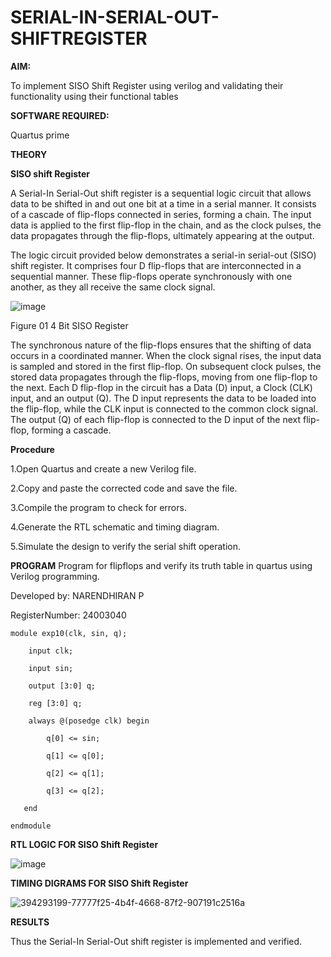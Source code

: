 # SERIAL-IN-SERIAL-OUT-SHIFTREGISTER

**AIM:**

To implement  SISO Shift Register using verilog and validating their functionality using their functional tables

**SOFTWARE REQUIRED:**

Quartus prime

**THEORY**

**SISO shift Register**

A Serial-In Serial-Out shift register is a sequential logic circuit that allows data to be shifted in and out one bit at a time in a serial manner. It consists of a cascade of flip-flops connected in series, forming a chain. The input data is applied to the first flip-flop in the chain, and as the clock pulses, the data propagates through the flip-flops, ultimately appearing at the output.

The logic circuit provided below demonstrates a serial-in serial-out (SISO) shift register. It comprises four D flip-flops that are interconnected in a sequential manner. These flip-flops operate synchronously with one another, as they all receive the same clock signal.

![image](https://github.com/naavaneetha/SERIAL-IN-SERIAL-OUT-SHIFTREGISTER/assets/154305477/e81c4072-37f9-46c6-8145-566764b74c3a)

Figure 01 4 Bit SISO Register

The synchronous nature of the flip-flops ensures that the shifting of data occurs in a coordinated manner. When the clock signal rises, the input data is sampled and stored in the first flip-flop. On subsequent clock pulses, the stored data propagates through the flip-flops, moving from one flip-flop to the next.
Each D flip-flop in the circuit has a Data (D) input, a Clock (CLK) input, and an output (Q). The D input represents the data to be loaded into the flip-flop, while the CLK input is connected to the common clock signal. The output (Q) of each flip-flop is connected to the D input of the next flip-flop, forming a cascade.

**Procedure**

1.Open Quartus and create a new Verilog file.

2.Copy and paste the corrected code and save the file.

3.Compile the program to check for errors.

4.Generate the RTL schematic and timing diagram.

5.Simulate the design to verify the serial shift operation.

**PROGRAM**
Program for flipflops and verify its truth table in quartus using Verilog programming.

Developed by: NARENDHIRAN P

RegisterNumber: 24003040


    module exp10(clk, sin, q);
    
        input clk;
    
        input sin;
    
        output [3:0] q;
    
        reg [3:0] q;

        always @(posedge clk) begin
        
            q[0] <= sin;
        
            q[1] <= q[0];
        
            q[2] <= q[1];
        
            q[3] <= q[2];  
    
       end

    endmodule


**RTL LOGIC FOR SISO Shift Register**

![image](https://github.com/user-attachments/assets/2e2b34ed-e4eb-44fa-befc-cb40c883ea95)


**TIMING DIGRAMS FOR SISO Shift Register**

![394293199-77777f25-4b4f-4668-87f2-907191c2516a](https://github.com/user-attachments/assets/9c69f115-72b6-4eab-a8e0-9c4f72004db7)


**RESULTS**

Thus the Serial-In Serial-Out shift register is implemented and verified.
